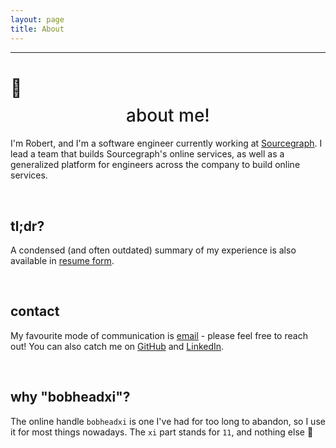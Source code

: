 ```yaml
---
layout: page
title: About
---
```


<hr />

<h1>👋</h1>
<h1 style="font-weight:500;margin-top:-0.5rem;text-align:center;">about me!</h1>

I'm Robert, and I'm a software engineer currently working at [Sourcegraph](https://sourcegraph.com).
I lead a team that builds Sourcegraph's online services, as well as a generalized platform for engineers across the company to build online services.

<br />

## tl;dr?

A condensed (and often outdated) summary of my experience is also available in [resume form](https://resume.bobheadxi.dev).

<br />

## contact

My favourite mode of communication is [email](mailto:robert@bobheadxi.dev) - please feel free to reach out!
You can also catch me on [GitHub](https://github.com/bobheadxi) and [LinkedIn](https://www.linkedin.com/in/robert-lin/).

<br />

## why "bobheadxi"?

The online handle `bobheadxi` is one I've had for too long to abandon, so I use it for most things
nowadays. The `xi` part stands for `11`, and nothing else 🙂
